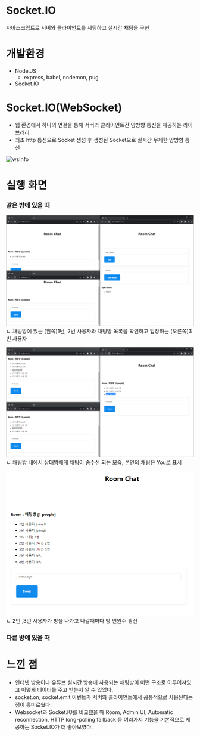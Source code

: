 # Socket.IO
자바스크립트로 서버와 클라이언트를 세팅하고 실시간 채팅을 구현


# 개발환경
- Node.JS
  - express, babel, nodemon, pug
- Socket.IO


# Socket.IO(WebSocket)
- 웹 환경에서 하나의 연결을 통해 서버와 클라이언트간 양방향 통신을 제공하는 라이브러리
- 최초 http 통신으로 Socket 생성 후 생성된 Socket으로 실시간 무제한 양방향 통신

![wsInfo](https://img1.daumcdn.net/thumb/R1280x0/?scode=mtistory2&fname=https%3A%2F%2Fblog.kakaocdn.net%2Fdn%2FD7H9g%2FbtrV6dPzOCG%2Fmmz0gCCsxzkbv903ptRX71%2Fimg.png)

# 실행 화면
### 같은 방에 있을 때
![test1](./img/test1.PNG)
ㄴ 채팅방에 있는 (왼쪽)1번, 2번 사용자와 채팅방 목록을 확인하고 입장하는 (오른쪽)3번 사용자


![test2](./img/test2.PNG)
ㄴ 채팅방 내에서 상대방에게 채팅이 송수신 되는 모습, 본인의 채팅은 You로 표시


![test3](./img/test3.PNG)
ㄴ 2번 ,3번 사용자가 방을 나가고 나갈때마다 방 인원수 갱신
### 다른 방에 있을 때


# 느낀 점
- 인터넷 방송이나 유튜브 실시간 방송에 사용되는 채팅방이 어떤 구조로 이루어져있고 어떻게 데이터를 주고 받는지 알 수 있었다.
- socket.on, socket.emit 이벤트가 서버와 클라이언트에서 공통적으로 사용된다는 점이 흥미로웠다.
- Websocket과 Socket.IO를 비교했을 때 Room, Admin UI, Automatic reconnection, HTTP long-polling fallback 등 여러가지 기능을 기본적으로 제공하는 Socket.IO가 더 좋아보였다.
